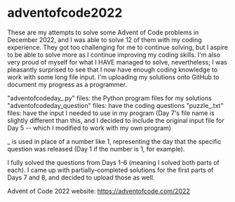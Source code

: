 # adventofcode2022
These are my attempts to solve some Advent of Code problems in December 2022, and I was able to solve 12 of them with my coding experience. They got too challenging for me to continue solving, but I aspire to be able to solve more as I continue improving my coding skills. I'm also very proud of myself for what I HAVE managed to solve, nevertheless; I was pleasantly surprised to see that I now have enough coding knowledge to work with some long file input. I'm uploading my solutions onto GitHub to document my progress as a programmer.

"adventofcodeday_.py" files: the Python program files for my solutions
"adventofcodeday_question" files: have the coding questions
"puzzle_.txt" files: have the input I needed to use in my program (Day 7's file name is slightly different than this, and I decided to include the original input file for Day 5 -- which I modified to work with my own program)

_ is used in place of a number like 1, representing the day that the specific question was released (Day 1 if the number is 1, for example).

I fully solved the questions from Days 1-6 (meaning I solved both parts of each). I came up with partially-completed solutions for the first parts of Days 7 and 8, and decided to upload those as well.

Advent of Code 2022 website: https://adventofcode.com/2022
